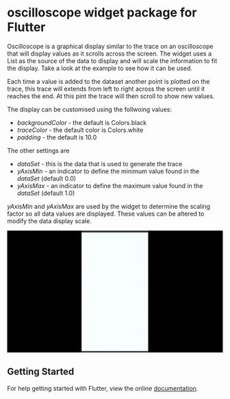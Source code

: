 # oscilloscope widget package for Flutter

Oscilloscope is a graphical display  similar to the trace on an oscilloscope that will display values as it scrolls across the screen. The widget uses a List <double> as the source of the data to display and will scale the information to fit the display. Take a look at the example to see how it can be used.

Each time a value is added to the dataset another point is plotted on the trace, this trace will extends from left to right across the screen until it reaches the end. At this pint the trace will then scroll to show new values.

The display can be customised using the follwoing values:

 - *backgroundColor*  - the default is Colors.black
 - *traceColor* - the default color is Colors.white
 - *padding* - the default is 10.0

 The other settings are

 - *dataSet* - this is the data that is used to generate the trace
 - *yAxisMin* - an indicator to define the minimum value found in the *dataSet* (default 0.0)
 - *yAxisMax* - an indicator to define the maximum value found in the *dataSet* (default 1.0)

 *yAxisMin* and *yAxisMax* are used by the widget to determine the scaling factor so all data values are displayed. These values can be altered to modify the data display scale.


<img src="scope.gif" />


## Getting Started

For help getting started with Flutter, view the online [documentation](https://flutter.io/).


